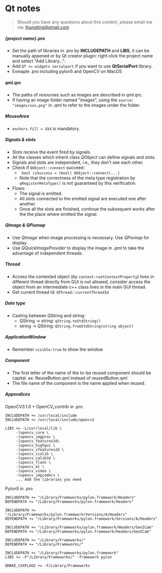 # Qt notes
> Should you have any questions about this content, please email me via: lhungting@gmail.com

##### {project name}.pro
 - Set the path of libraries in .pro by **INCLUDEPATH** and **LIBS**, it can be manually appened or by Qt creator plugin: right click the project name and select "Add Library...".
 - Add ```QT += widgets serialport``` if you want to use **QtSerialPort** library.
 - Exmaple .pro including pylon5 and OpenCV on MacOS
##### qml.qrc
  - The paths of resourses such as images are described in *qml.qrc*.
  - If having an image folder named "images", using the ```source: "images/xxx.png"``` in *.qml* to refer to the images under the folder.
  
#####  MouseArea
  - ```anchors.fill = XXX``` is mandatory.
  
##### Signals & slots
  - Slots receive the event fired by signals.
  - All the classes which inherit class *QObject* can define signals and slots.
  - Signals and slots are independent, i.e., they don't see each other.
  - Check if ```QObject::connect``` succeed:
    + ``` bool isSuccess = (bool) QObject::connect(...)```
    + Note that the correctness of the meta type registration by ```qRegisterMetaType()``` is not guaranteed by this verification.
  - Flows:
    + The signal is emitted.
    + All slots connected to the emitted signal are executed one after another.
    + Once all the slots are finished, continue the subsequent works after the the place where emitted the signal.
  
##### QImage & QPixmap
- Use *QImage* when image processing is necessary. Use *QPixmap* for display.
- Use *QQuickImageProvider* to display the image in *.qml* to take the advantage of independent threads.

##### Thread
- Access the contexted object (by ```context->setContextProperty```) lives in different thread directly from GUI is not allowed, consider access the object from an intermediate c++ class lives in the main GUI thread.
- Get current thread id: ```QThread::currentThreadId```
##### Date type
- Casting between QString and string: 
  + QString -> string: ```qString.toStdString()```
  + string -> QString: ```QString.fromStdString(string object)```

##### ApplicationWindow
 - Remember ```visible:true``` to show the window
 
##### Component
- The first letter of the name of the to-be reused component should be capital. ex: ReuseButton.qml instead of reusedButton.qml
- The file name of the component is the name applied when reused.
##### Appendices
OpenCV3.1.0 + OpenCV_contrib in .pro
```
INCLUDEPATH += /usr/local/include
INCLUDEPATH += /usr/local/include/opencv2

LIBS += -L/usr/local/lib \
     -lopencv_core \
     -lopencv_imgproc \
     -lopencv_features2d\
     -lopencv_highgui \
     -lopencv_xfeatures2d \
     -lopencv_ccalib \
     -lopencv_calib3d \
     -lopencv_flann \
     -lopencv_ml \
     -lopencv_video \
     -lopencv_imgcodecs \
     ... Add the libraries you need
```

Pylon5 in .pro
```
INCLUDEPATH += "/Library/Frameworks/pylon.framework/Headers"
DEPENDPATH += "/Library/Frameworks/pylon.framework/Headers"

INCLUDEPATH += "/Library/Frameworks/pylon.framework/Versions/A/Headers"
DEPENDPATH += "/Library/Frameworks/pylon.framework/Versions/A/Headers"

INCLUDEPATH += "/Library/Frameworks/pylon.framework/Headers/GenICam"
DEPENDPATH += "/Library/Frameworks/pylon.framework/Headers/GenICam"

INCLUDEPATH += "/Library/Frameworks/"
DEPENDPATH += "/Library/Frameworks/"

INCLUDEPATH += "/Library/Frameworks/pylon.framework"
LIBS += -F"/Library/Frameworks/" -framework pylon

QMAKE_CXXFLAGS += -F/Library/Frameworks
```






